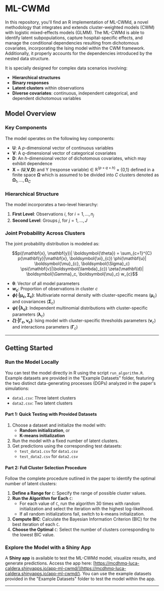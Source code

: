 # ML-CWMd

In this repository, you'll find an R implementation of ML-CWMd, a novel methodology that integrates and extends cluster-weighted models (CWM) with logistic mixed-effects models (GLMM). The ML-CWMd is able to identify latent subpopulations, capture hospital-specific effects, and manage the conditional dependencies resulting from dichotomous covariates, incorporating the Ising model within the CWM framework. Additionally, it properly accounts for the dependencies introduced by the nested data structure. 

It is specially designed for complex data scenarios involving:

- **Hierarchical structures**
- **Binary responses**
- **Latent clusters** within observations
- **Diverse covariates**: continuous, independent categorical, and dependent dichotomous variables

## Model Overview

### Key Components
The model operates on the following key components:

- **U**: A $p$-dimensional vector of continuous variables
- **V**: A $q$-dimensional vector of categorical covariates
- **D**: An $h$-dimensional vector of dichotomous covariates, which may exhibit dependence
- **X** = (**U**,**V**,**D**) and Y (response variable) $\in$ $\mathbb{R}^{(p + q + h)}$ × {0,1} defined in a finite space $\boldsymbol{\Omega}$ which is assumed to be divided into $C$ clusters denoted as $\boldsymbol{\Omega}_1,\dots, \boldsymbol{\Omega}_C$

### Hierarchical Structure
The model incorporates a two-level hierarchy:

1. **First Level**: Observations $i$, for $i = 1, \dots, n_j$
2. **Second Level**: Groups $j$, for $j = 1, \dots, J$

### Joint Probability Across Clusters
The joint probability distribution is modeled as:

```math
p((\mathbf{x}, \mathbf{y})| \boldsymbol{\theta}) = \sum_{c=1}^{C} p(\mathbf{y}|\mathbf{x}, \boldsymbol{\xi}_{c}) \phi(\mathbf{u}| \boldsymbol{\mu}_{c}, \boldsymbol{\Sigma}_c) \psi(\mathbf{v}|\boldsymbol{\lambda}_{c}) \zeta(\mathbf{d}| \boldsymbol{\Gamma}_c, \boldsymbol{\nu}_c) w_{c}
```

- **$\boldsymbol{\theta}$**: Vector of all model parameters
- **$w_c$**: Proportion of observations in cluster $c$
- **$\phi(\cdot| \boldsymbol{\mu}_c, \boldsymbol{\Sigma}_c)$**: Multivariate normal density with cluster-specific means ($\boldsymbol{\mu}_c$) and covariances ($\boldsymbol{\Sigma}_c$)
- **$\psi(\cdot| \boldsymbol{\lambda}_c)$**: Independent multinomial distributions with cluster-specific parameters ($\boldsymbol{\lambda}_c$)
- **$\zeta(\cdot| \boldsymbol{\Gamma}_c, \boldsymbol{\nu}_c)$**: Ising model with cluster-specific thresholds parameters ($\boldsymbol{\nu}_c$) and interactions parameters ($\boldsymbol{\Gamma}_c$)

---

## Getting Started

### Run the Model Locally
You can test the model directly in R using the script `run_algorithm.R`. Example datasets are provided in the "Example Datasets" folder, featuring the two distinct data-generating processes (DGPs) analyzed in the paper's simulations:

- `data1.csv`: Three latent clusters
- `data2.csv`: Two latent clusters

#### Part 1: Quick Testing with Provided Datasets
1. Choose a dataset and initialize the model with:
   - **Random initialization**, or
   - **K-means initialization**
2. Run the model with a fixed number of latent clusters.
3. Get predictions using the corresponding test datasets:
   - `test_data1.csv` for `data1.csv`
   - `test_data2.csv` for `data2.csv`

#### Part 2: Full Cluster Selection Procedure
Follow the complete procedure outlined in the paper to identify the optimal number of latent clusters:

1. **Define a Range for** `C`: Specify the range of possible cluster values.
2. **Run the Algorithm for Each** `C`:
   - For each value of `C`, run the algorithm 30 times with random initialization and select the iteration with the highest log-likelihood.
   - If all random initializations fail, switch to k-means initialization.
3. **Compute BIC**: Calculate the Bayesian Information Criterion (BIC) for the best iteration of each `C`.
4. **Choose the Optimal** `C`: Select the number of clusters corresponding to the lowest BIC value.

### Explore the Model with a Shiny App
A **Shiny app** is available to test the ML-CWMd model, visualize results, and generate predictions. Access the app here: [https://mcdhmq-luca-caldera.shinyapps.io/app-ml-cwmd/](https://mcdhmq-luca-caldera.shinyapps.io/app-ml-cwmd/). You can use the example datasets provided in the "Example Datasets" folder to test the model within the app.

---